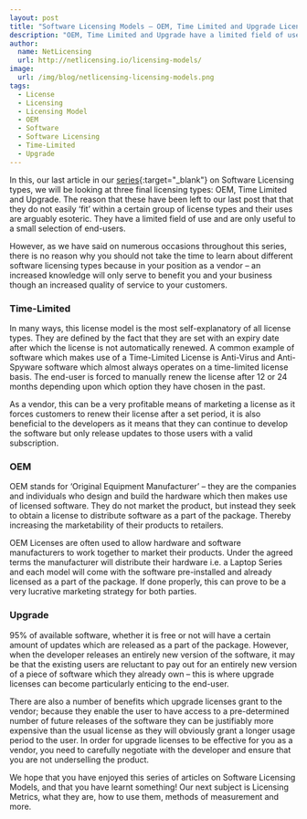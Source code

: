 ```yaml
---
layout: post
title: "Software Licensing Models – OEM, Time Limited and Upgrade Licenses"
description: "OEM, Time Limited and Upgrade have a limited field of use and are only useful to a small selection of end-users"
author:
  name: NetLicensing
  url: http://netlicensing.io/licensing-models/
image:
  url: /img/blog/netlicensing-licensing-models.png
tags:
  - License
  - Licensing
  - Licensing Model
  - OEM
  - Software
  - Software Licensing
  - Time-Limited
  - Upgrade
---
```


In this, our last article in our [series](https://www.google.com/search?q=site%3Anetlicensing.io%20Software%20Licensing%20Models "Software Licensing Models"){:target="_blank"} on Software Licensing types, we will be looking at three final licensing types: OEM, Time Limited and Upgrade. The reason that these have been left to our last post that that they do not easily ‘fit’ within a certain group of license types and their uses are arguably esoteric. They have a limited field of use and are only useful to a small selection of end-users.

However, as we have said on numerous occasions throughout this series, there is no reason why you should not take the time to learn about different software licensing types because in your position as a vendor – an increased knowledge will only serve to benefit you and your business though an increased quality of service to your customers.

### Time-Limited

In many ways, this license model is the most self-explanatory of all license types. They are defined by the fact that they are set with an expiry date after which the license is not automatically renewed. A common example of software which makes use of a Time-Limited License is Anti-Virus and Anti-Spyware software which almost always operates on a time-limited license basis. The end-user is forced to manually renew the license after 12 or 24 months depending upon which option they have chosen in the past.

As a vendor, this can be a very profitable means of marketing a license as it forces customers to renew their license after a set period, it is also beneficial to the developers as it means that they can continue to develop the software but only release updates to those users with a valid subscription.

### OEM

OEM stands for ‘Original Equipment Manufacturer’ – they are the companies and individuals who design and build the hardware which then makes use of licensed software. They do not market the product, but instead they seek to obtain a license to distribute software as a part of the package. Thereby increasing the marketability of their products to retailers.

OEM Licenses are often used to allow hardware and software manufacturers to work together to market their products. Under the agreed terms the manufacturer will distribute their hardware i.e. a Laptop Series and each model will come with the software pre-installed and already licensed as a part of the package. If done properly, this can prove to be a very lucrative marketing strategy for both parties.

### Upgrade

95% of available software, whether it is free or not will have a certain amount of updates which are released as a part of the package. However, when the developer releases an entirely new version of the software, it may be that the existing users are reluctant to pay out for an entirely new version of a piece of software which they already own – this is where upgrade licenses can become particularly enticing to the end-user.

There are also a number of benefits which upgrade licenses grant to the vendor; because they enable the user to have access to a pre-determined number of future releases of the software they can be justifiably more expensive than the usual license as they will obviously grant a longer usage period to the user. In order for upgrade licenses to be effective for you as a vendor, you need to carefully negotiate with the developer and ensure that you are not underselling the product.

We hope that you have enjoyed this series of articles on Software Licensing Models, and that you have learnt something! Our next subject is Licensing Metrics, what they are, how to use them, methods of measurement and more.
